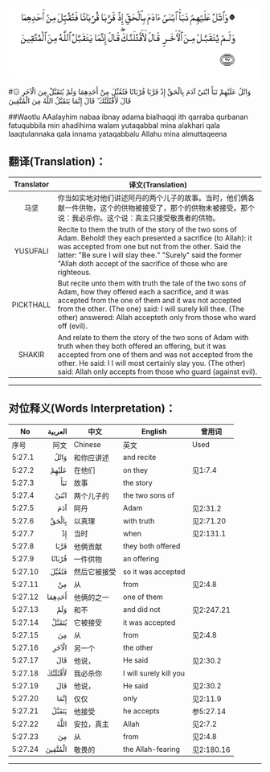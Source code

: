 ![005:027](images/005_027.gif)

#۞ وَاتْلُ عَلَيْهِمْ نَبَأَ ابْنَيْ آدَمَ بِالْحَقِّ إِذْ قَرَّبَا قُرْبَانًا فَتُقُبِّلَ مِنْ أَحَدِهِمَا وَلَمْ يُتَقَبَّلْ مِنَ الْآخَرِ قَالَ لَأَقْتُلَنَّكَ ۖ قَالَ إِنَّمَا يَتَقَبَّلُ اللَّهُ مِنَ الْمُتَّقِينَ 

##Waotlu AAalayhim nabaa ibnay adama bialhaqqi ith qarraba qurbanan fatuqubbila min ahadihima walam yutaqabbal mina alakhari qala laaqtulannaka qala innama yataqabbalu Allahu mina almuttaqeena 

## 翻译(Translation)：

| Translator | 译文(Translation)                                            |
| :--------: | ------------------------------------------------------------ |
|    马坚    | 你当如实地对他们讲述阿丹的两个儿子的故事。当时，他们俩各献一件供物，这个的供物被接受了，那个的供物未被接受。那个说：我必杀你。这个说：真主只接受敬畏者的供物。 |
|  YUSUFALI  | Recite to them the truth of the story of the two sons of Adam. Behold! they each presented a sacrifice (to Allah): it was accepted from one but not from the other. Said the latter: "Be sure I will slay thee." "Surely" said the former "Allah doth accept of the sacrifice of those who are righteous. |
| PICKTHALL  | But recite unto them with truth the tale of the two sons of Adam, how they offered each a sacrifice, and it was accepted from the one of them and it was not accepted from the other. (The one) said: I will surely kill thee. (The other) answered: Allah accepteth only from those who ward off (evil). |
|   SHAKIR   | And relate to them the story of the two sons of Adam with truth when they both offered an offering, but it was accepted from one of them and was not accepted from the other. He said: I I will most certainly slay you. (The other) said: Allah only accepts from those who guard (against evil). |

---

## 对位释义(Words Interpretation)：

| No   | العربية | 中文    | English | 曾用词 |
| ---- | ------: | ------- | ------- | ------ |
| 序号 |    阿文 | Chinese | 英文    | Used   |
| 5:27.1  | وَاتْلُ    | 和你应讲述   | and recite             |            |
| 5:27.2  | عَلَيْهِمْ   | 在他们       | on they                | 见1:7.4    |
| 5:27.3  | نَبَأَ     | 故事         | the story              |            |
| 5:27.4  | ابْنَيْ    | 两个儿子的   | the two sons of        |            |
| 5:27.5  | آدَمَ     | 阿丹         | Adam                   | 见2:31.2   |
| 5:27.6  | بِالْحَقِّ   | 以真理       | with truth             | 见2:71.20  |
| 5:27.7  | إِذْ      | 当时         | when                   | 见2:131.1  |
| 5:27.8  | قَرَّبَا    | 他俩贡献     | they both offered      |            |
| 5:27.9  | قُرْبَانًا  | 一件供物     | an offering            |            |
| 5:27.10 | فَتُقُبِّلَ   | 然后它被接受 | so it was accepted     |            |
| 5:27.11 | مِنْ      | 从           | from                   | 见2:4.8    |
| 5:27.12 | أَحَدِهِمَا  | 他俩的之一   | one of them            |            |
| 5:27.13 | وَلَمْ     | 和不         | and did not            | 见2:247.21 |
| 5:27.14 | يُتَقَبَّلْ   | 它被接受     | it was accepted        |            |
| 5:27.15 | مِنَ      | 从           | from                   | 见2:4.8    |
| 5:27.16 | الْآخَرِ   | 另一个       | the other              |            |
| 5:27.17 | قَالَ     | 他说，       | He said                | 见2:30.2   |
| 5:27.18 | لَأَقْتُلَنَّكَ | 我必杀你     | I will surely kill you |            |
| 5:27.19 | قَالَ     | 他说，       | He said                | 见2:30.2   |
| 5:27.20 | إِنَّمَا    | 仅仅         | only                   | 见2:11.9   |
| 5:27.21 | يَتَقَبَّلُ   | 他接受       | he accepts             | 参5:27.14  |
| 5:27.22 | اللَّهُ    | 安拉，真主   | Allah                  | 见2:7.2 |
| 5:27.23 | مِنَ      | 从           | from                   | 见2:4.8    |
| 5:27.24 | الْمُتَّقِينَ | 敬畏的       | the Allah-fearing      | 见2:180.16 |

---
